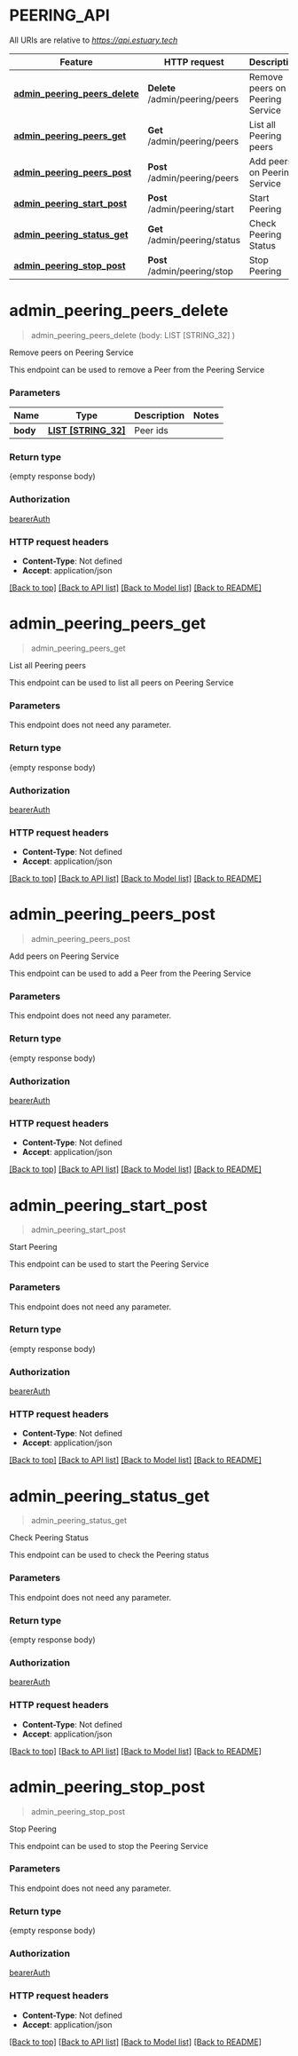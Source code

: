 # PEERING_API

All URIs are relative to *https://api.estuary.tech*

Feature | HTTP request | Description
------------- | ------------- | -------------
[**admin_peering_peers_delete**](PEERING_API.md#admin_peering_peers_delete) | **Delete** /admin/peering/peers | Remove peers on Peering Service
[**admin_peering_peers_get**](PEERING_API.md#admin_peering_peers_get) | **Get** /admin/peering/peers | List all Peering peers
[**admin_peering_peers_post**](PEERING_API.md#admin_peering_peers_post) | **Post** /admin/peering/peers | Add peers on Peering Service
[**admin_peering_start_post**](PEERING_API.md#admin_peering_start_post) | **Post** /admin/peering/start | Start Peering
[**admin_peering_status_get**](PEERING_API.md#admin_peering_status_get) | **Get** /admin/peering/status | Check Peering Status
[**admin_peering_stop_post**](PEERING_API.md#admin_peering_stop_post) | **Post** /admin/peering/stop | Stop Peering


# **admin_peering_peers_delete**
> admin_peering_peers_delete (body: LIST [STRING_32] )
	

Remove peers on Peering Service

This endpoint can be used to remove a Peer from the Peering Service


### Parameters

Name | Type | Description  | Notes
------------- | ------------- | ------------- | -------------
 **body** | [**LIST [STRING_32]**](STRING_32.md)| Peer ids | 

### Return type

{empty response body)

### Authorization

[bearerAuth](../README.md#bearerAuth)

### HTTP request headers

 - **Content-Type**: Not defined
 - **Accept**: application/json

[[Back to top]](#) [[Back to API list]](../README.md#documentation-for-api-endpoints) [[Back to Model list]](../README.md#documentation-for-models) [[Back to README]](../README.md)

# **admin_peering_peers_get**
> admin_peering_peers_get 
	

List all Peering peers

This endpoint can be used to list all peers on Peering Service


### Parameters
This endpoint does not need any parameter.

### Return type

{empty response body)

### Authorization

[bearerAuth](../README.md#bearerAuth)

### HTTP request headers

 - **Content-Type**: Not defined
 - **Accept**: application/json

[[Back to top]](#) [[Back to API list]](../README.md#documentation-for-api-endpoints) [[Back to Model list]](../README.md#documentation-for-models) [[Back to README]](../README.md)

# **admin_peering_peers_post**
> admin_peering_peers_post 
	

Add peers on Peering Service

This endpoint can be used to add a Peer from the Peering Service


### Parameters
This endpoint does not need any parameter.

### Return type

{empty response body)

### Authorization

[bearerAuth](../README.md#bearerAuth)

### HTTP request headers

 - **Content-Type**: Not defined
 - **Accept**: application/json

[[Back to top]](#) [[Back to API list]](../README.md#documentation-for-api-endpoints) [[Back to Model list]](../README.md#documentation-for-models) [[Back to README]](../README.md)

# **admin_peering_start_post**
> admin_peering_start_post 
	

Start Peering

This endpoint can be used to start the Peering Service


### Parameters
This endpoint does not need any parameter.

### Return type

{empty response body)

### Authorization

[bearerAuth](../README.md#bearerAuth)

### HTTP request headers

 - **Content-Type**: Not defined
 - **Accept**: application/json

[[Back to top]](#) [[Back to API list]](../README.md#documentation-for-api-endpoints) [[Back to Model list]](../README.md#documentation-for-models) [[Back to README]](../README.md)

# **admin_peering_status_get**
> admin_peering_status_get 
	

Check Peering Status

This endpoint can be used to check the Peering status


### Parameters
This endpoint does not need any parameter.

### Return type

{empty response body)

### Authorization

[bearerAuth](../README.md#bearerAuth)

### HTTP request headers

 - **Content-Type**: Not defined
 - **Accept**: application/json

[[Back to top]](#) [[Back to API list]](../README.md#documentation-for-api-endpoints) [[Back to Model list]](../README.md#documentation-for-models) [[Back to README]](../README.md)

# **admin_peering_stop_post**
> admin_peering_stop_post 
	

Stop Peering

This endpoint can be used to stop the Peering Service


### Parameters
This endpoint does not need any parameter.

### Return type

{empty response body)

### Authorization

[bearerAuth](../README.md#bearerAuth)

### HTTP request headers

 - **Content-Type**: Not defined
 - **Accept**: application/json

[[Back to top]](#) [[Back to API list]](../README.md#documentation-for-api-endpoints) [[Back to Model list]](../README.md#documentation-for-models) [[Back to README]](../README.md)

